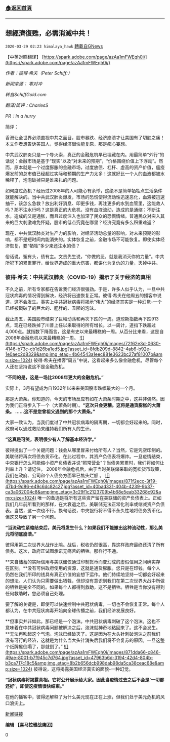 ###  [:house:返回首頁](https://github.com/ourhimalayas/txt)
---

## 想經濟復甦，必需消滅中共！
`2020-03-29 02:23 himalaya_hawk` [轉載自GNews](https://gnews.org/zh-hant/155866/)

【中英对照翻译】 [https://spark.adobe.com/page/azAa1mFWEqh0i/](https://spark.adobe.com/page/azAa1mFWEqh0i/)

*作者：彼得·希夫（Peter Schiff:）*

*新闻来源： 零对冲*

*转自SchiffGold.com*

*翻译/简评：CharlesS*

*PR：In a hurry*

简评：

香港让全世界必须直视中共之面目，股市暴跌、经济崩溃才让美国有了切肤之痛！本文作者想告诉美国人，觉得经济很快能复原，那是痴心妄想。

中共武汉肺炎只是一个导火索，真正的金融危机早已埋藏在内。用最简单“外行”的话说：金融市场是基于“现实”以及“对未来的预期”，“价格围绕价值上下浮动”。然而，原本就是一个过度膨胀的金融市场，过度放债、杠杆、虚高的资产价值，瘟疫爆发前的总市值已经超过实际和预期的生产力太多！这就好比一个人的血液都被水稀释了，泡泡破掉只是谁来扎的问题。

如何度过危机？经历过2008年的人可能心有余悸，这绝不是简单牺牲点生活条件就能解决的。当中共武汉肺炎爆发，市场的恐慌使得流动性迅速恶化，血液被迅速抽干，该怎么急救？放出利好消息、印更多钱，再注更多的水到血管里，这能救人吗？那不注水行吗？这是真正的大危机，没有血液流动，造成的是通缩；不断注水，造成的又是通胀，而且过度注入也加深了民众的恐慌情绪。普通民众对突入其来的巨大刺激难免怀疑，股市的低点究竟在哪里？经济究竟有多么积重难返？

现在，中共武汉肺炎对生产力的影响，对经济活动总量的影响，对未来预期的影响，都不是短时间内能消失的。实体恢复之前，金融市场不可能恢复。即使实体经济恢复，要“牺牲”多少来还注水的债？

俗话说，冤有头，债有主。文贵先生说，“你做的恶，就是我消灭你的力量”。中共所犯下的累累罪行，给世界造成的重大伤害，都讲化为复仇的力量，灭掉中共。

### **彼得·希夫：中共武汉肺炎（COVID-19）揭示了关于经济的真相**

不久之前，所有专家都在告诉我们经济很强劲。于是，许多人似乎认为，一旦中共冠状病毒的情况得到解决，经济将迅速恢复正常。彼得·希夫在他周五的播客中说道，这不会发生。事实上中共冠状病毒将揭示“伟大”的经济其实是一种幻觉-一个已经被戳破了的巨大的、肥胖的、丑陋的泡沫。

截止周五，美国股市结束了巨幅动荡和再次下跌的一周。道琼斯指数再下跌913点，现在已经跌掉了川普上任以来取得的所有增长。以一周计，道指下跌超过4,000点。就指数下降而言，这是有史以来最糟糕的一周。从百分比来看，这是自2008年金融危机以来最糟糕的一周。
[!\[\](https://spark.adobe.com/page/azAa1mFWEqh0i/images/72f62e3d-0630-4146-b73c-cb1d26ba1ed5.jpg?asset_id=8fdb209d-8842-4ab6-b92e-1e0aec2d8329&amp;img_etag=4b64543a1eec881e3623bc27af81007b&amp;size=1024)](https://spark.adobe.com/page/azAa1mFWEqh0i/images/72f62e3d-0630-4146-b73c-cb1d26ba1ed5.jpg?asset_id=8fdb209d-8842-4ab6-b92e-1e0aec2d8329&amp;img_etag=4b64543a1eec881e3623bc27af81007b&amp;size=1024)
彼得·希夫在播客“周五”中说，这看起来多么像金融危机，尽管每个人还在坚持说这不是金融危机。

**“不同的是，这是一场比2008年更大的金融危机。”**

实际上，3月有望成为自1932年以来来美国股市跌幅最大的一个月。

那是大萧条。你知道的，今天的市场反应有如在大萧条时期之中，这并非偶然。因为我们正将步入下一个（大萧条时期）。**“这次只会更糟。这将是通货膨胀的大萧条。 ……这不是您曾祖父遇到的那个大萧条。”**

大家一致认为，当我们度过了中共冠状病毒的隔离期，一切都会好起来的。同时，政府可以通过救助来维持我们所有人的生计。

**“这真是可笑，表明很少有人了解基本经济学。”**

彼得提出了一个关键问题：钱会从哪里冒来付给所有人？当然，它是凭空印制的。美联储将再次将债务货币化。在此过程中，其资产负债表将爆炸。一旦疫情结束，中央银行怎么可能缩小资产负债表并说“照常营业”？当债务累累时，我们将如何让利率上升？请记住， 2008年金融危机后，由于当时美联储采取的宽松货币政策，我们在政府、公司和个人债务方面早已焦头烂额 。
[!\[\](https://spark.adobe.com/page/azAa1mFWEqh0i/images/871f2ecc-3f19-47bd-9d86-e49c6dc82c27.jpg?asset_id=40bad331-404b-4239-9b37-ca3a062004c8&amp;img_etag=3c29f1c2123709b4b68e5eab33268c92&amp;size=1024)](https://spark.adobe.com/page/azAa1mFWEqh0i/images/871f2ecc-3f19-47bd-9d86-e49c6dc82c27.jpg?asset_id=40bad331-404b-4239-9b37-ca3a062004c8&amp;img_etag=3c29f1c2123709b4b68e5eab33268c92&amp;size=1024)
唯一的备选是将所有这些资产留在美联储的资产负债表上。正如我们几年前所看到的那样，在大衰退之后，美联储无法正常化利率或缩减资产负债表。当然，这一次也不行。换句话说，中央银行将不得不永久性地将债务货币化。但这又导致了另一个问题。

**“当流动性紧缩结束后，美元将发生什么？如果我们不能撤出这种流动性，那么美元将彻底崩溃。”**

彼得用第二次世界大战作比喻。战后，税收仍然很高，靠这样政府最终还清了所有债务。这次，政府正试图承诺无痛苦的牺牲。那样行不通。

**来自储蓄的实际信用与美联储仅通过印制货币而变幻成的虚假信用之间确实存在区别。**没有可供政府使用的资源，这就是通货膨胀。您只是在印钱。每个人仍然在我们所印的钱具有真正价值的妄想下运作。他们持续地坚持一切都会好起来的想法。人们认为只需要做出牺牲，但却没有意识到我们在第二次世界大战中所做的牺牲是完全不同的。如果每个人都得到救助，这不是牺牲。牺牲是当你没有得到任何救助时，您必须自己处理。

要了解的关键是，即使可以快速控制中共冠状病毒，一切也不会恢复正常。每个人都认为，在中共冠状病毒开始向全球传播之前，我们经济发展良好。

**但事实并非如此。那已经是一个泡沫。中共冠状病毒刺破了这个泡沫。这也不意味着在中共冠状病毒问题被解决之后，泡沫就神奇地粘回来了。这不会发生。**无法再吹起这个气泡。泡沫已经破灭了。这是因为在大头针刺破泡沫之前我们没有可行的经济，这就是为什么当大头针消失后我们将不会复苏的原因。一旦这整个纸牌屋倒塌了，那就倒了。”
[!\[\](https://spark.adobe.com/page/azAa1mFWEqh0i/images/871dda66-c846-49ae-8001-b7f945c7d764.jpg?asset_id=47963b6d-3194-42d4-804b-b3ca717c18c5&amp;img_etag=8b2b656dcb998dab98da5ca38ceac68e&amp;size=1024)](https://spark.adobe.com/page/azAa1mFWEqh0i/images/871dda66-c846-49ae-8001-b7f945c7d764.jpg?asset_id=47963b6d-3194-42d4-804b-b3ca717c18c5&amp;img_etag=8b2b656dcb998dab98da5ca38ceac68e&amp;size=1024)
彼得说，这将揭露美国经济真实的面貌-一种幻觉。

**“冠状病毒将揭露真相。它将公开展示给大家。因此当疫情过去之后不会是‘一切都还好’，即使这疫情很快结束。”**

在他的播客中，彼得还解释了为什么美元现在正在上涨，但我们处于美元危机的风口浪尖上。

[新闻链接](https://www.zerohedge.com/markets/peter-schiff-covid-19-exposing-truth-about-economy)

**编辑 【喜马拉雅战鹰团】**

0
